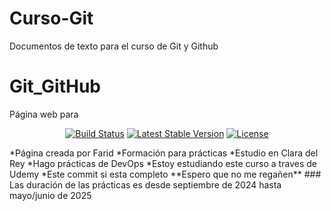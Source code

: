 # Curso-Git
Documentos de texto para el curso de Git y Github
# Git_GitHub
Página web para 
<p align="center">
<a href="https://github.com/laravel/framework/actions"><img src="https://github.com/laravel/framework/workflows/tests/badge.svg" alt="Build Status"></a>
<a href="https://packagist.org/packages/laravel/framework"><img src="https://img.shields.io/packagist/v/laravel/framework" alt="Latest Stable Version"></a>
<a href="https://packagist.org/packages/laravel/framework"><img src="https://img.shields.io/packagist/l/laravel/framework" alt="License"></a>
</p>
*Página creada por Farid
*Formación para prácticas
*Estudio en Clara del Rey
*Hago prácticas de DevOps
*Estoy estudiando este curso a traves de Udemy
*Este commit si esta completo
**Espero que no me regañen**
### Las duración de las prácticas es desde septiembre de 2024 hasta mayo/junio de 2025